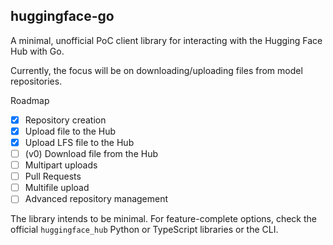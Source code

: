 ## huggingface-go

A minimal, unofficial PoC client library for interacting with the Hugging Face Hub with Go.

Currently, the focus will be on downloading/uploading files from model repositories.

Roadmap

- [x] Repository creation
- [x] Upload file to the Hub
- [x] Upload LFS file to the Hub
- [ ] (v0) Download file from the Hub
- [ ] Multipart uploads
- [ ] Pull Requests
- [ ] Multifile upload
- [ ] Advanced repository management

The library intends to be minimal. For feature-complete options, check the official `huggingface_hub` Python or TypeScript libraries or the CLI.
